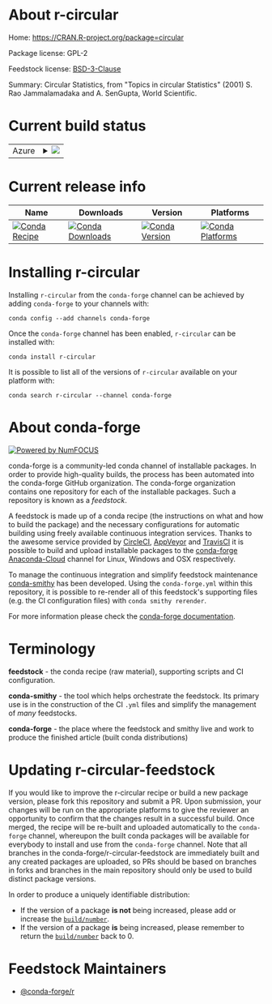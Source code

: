 About r-circular
================

Home: https://CRAN.R-project.org/package=circular

Package license: GPL-2

Feedstock license: [BSD-3-Clause](https://github.com/conda-forge/r-circular-feedstock/blob/master/LICENSE.txt)

Summary: Circular Statistics, from "Topics in circular Statistics" (2001) S. Rao Jammalamadaka and A. SenGupta, World Scientific.

Current build status
====================


<table>
    
  <tr>
    <td>Azure</td>
    <td>
      <details>
        <summary>
          <a href="https://dev.azure.com/conda-forge/feedstock-builds/_build/latest?definitionId=4189&branchName=master">
            <img src="https://dev.azure.com/conda-forge/feedstock-builds/_apis/build/status/r-circular-feedstock?branchName=master">
          </a>
        </summary>
        <table>
          <thead><tr><th>Variant</th><th>Status</th></tr></thead>
          <tbody><tr>
              <td>linux_64_c_compiler_version7fortran_compiler_version7r_base3.6</td>
              <td>
                <a href="https://dev.azure.com/conda-forge/feedstock-builds/_build/latest?definitionId=4189&branchName=master">
                  <img src="https://dev.azure.com/conda-forge/feedstock-builds/_apis/build/status/r-circular-feedstock?branchName=master&jobName=linux&configuration=linux_64_c_compiler_version7fortran_compiler_version7r_base3.6" alt="variant">
                </a>
              </td>
            </tr><tr>
              <td>linux_64_c_compiler_version7fortran_compiler_version7r_base4.0</td>
              <td>
                <a href="https://dev.azure.com/conda-forge/feedstock-builds/_build/latest?definitionId=4189&branchName=master">
                  <img src="https://dev.azure.com/conda-forge/feedstock-builds/_apis/build/status/r-circular-feedstock?branchName=master&jobName=linux&configuration=linux_64_c_compiler_version7fortran_compiler_version7r_base4.0" alt="variant">
                </a>
              </td>
            </tr><tr>
              <td>linux_64_c_compiler_version9fortran_compiler_version9r_base3.6</td>
              <td>
                <a href="https://dev.azure.com/conda-forge/feedstock-builds/_build/latest?definitionId=4189&branchName=master">
                  <img src="https://dev.azure.com/conda-forge/feedstock-builds/_apis/build/status/r-circular-feedstock?branchName=master&jobName=linux&configuration=linux_64_c_compiler_version9fortran_compiler_version9r_base3.6" alt="variant">
                </a>
              </td>
            </tr><tr>
              <td>linux_64_c_compiler_version9fortran_compiler_version9r_base4.0</td>
              <td>
                <a href="https://dev.azure.com/conda-forge/feedstock-builds/_build/latest?definitionId=4189&branchName=master">
                  <img src="https://dev.azure.com/conda-forge/feedstock-builds/_apis/build/status/r-circular-feedstock?branchName=master&jobName=linux&configuration=linux_64_c_compiler_version9fortran_compiler_version9r_base4.0" alt="variant">
                </a>
              </td>
            </tr><tr>
              <td>osx_64_fortran_compiler_version7r_base3.6</td>
              <td>
                <a href="https://dev.azure.com/conda-forge/feedstock-builds/_build/latest?definitionId=4189&branchName=master">
                  <img src="https://dev.azure.com/conda-forge/feedstock-builds/_apis/build/status/r-circular-feedstock?branchName=master&jobName=osx&configuration=osx_64_fortran_compiler_version7r_base3.6" alt="variant">
                </a>
              </td>
            </tr><tr>
              <td>osx_64_fortran_compiler_version7r_base4.0</td>
              <td>
                <a href="https://dev.azure.com/conda-forge/feedstock-builds/_build/latest?definitionId=4189&branchName=master">
                  <img src="https://dev.azure.com/conda-forge/feedstock-builds/_apis/build/status/r-circular-feedstock?branchName=master&jobName=osx&configuration=osx_64_fortran_compiler_version7r_base4.0" alt="variant">
                </a>
              </td>
            </tr><tr>
              <td>osx_64_fortran_compiler_version9r_base3.6</td>
              <td>
                <a href="https://dev.azure.com/conda-forge/feedstock-builds/_build/latest?definitionId=4189&branchName=master">
                  <img src="https://dev.azure.com/conda-forge/feedstock-builds/_apis/build/status/r-circular-feedstock?branchName=master&jobName=osx&configuration=osx_64_fortran_compiler_version9r_base3.6" alt="variant">
                </a>
              </td>
            </tr><tr>
              <td>osx_64_fortran_compiler_version9r_base4.0</td>
              <td>
                <a href="https://dev.azure.com/conda-forge/feedstock-builds/_build/latest?definitionId=4189&branchName=master">
                  <img src="https://dev.azure.com/conda-forge/feedstock-builds/_apis/build/status/r-circular-feedstock?branchName=master&jobName=osx&configuration=osx_64_fortran_compiler_version9r_base4.0" alt="variant">
                </a>
              </td>
            </tr><tr>
              <td>win_64_r_base3.6</td>
              <td>
                <a href="https://dev.azure.com/conda-forge/feedstock-builds/_build/latest?definitionId=4189&branchName=master">
                  <img src="https://dev.azure.com/conda-forge/feedstock-builds/_apis/build/status/r-circular-feedstock?branchName=master&jobName=win&configuration=win_64_r_base3.6" alt="variant">
                </a>
              </td>
            </tr><tr>
              <td>win_64_r_base4.0</td>
              <td>
                <a href="https://dev.azure.com/conda-forge/feedstock-builds/_build/latest?definitionId=4189&branchName=master">
                  <img src="https://dev.azure.com/conda-forge/feedstock-builds/_apis/build/status/r-circular-feedstock?branchName=master&jobName=win&configuration=win_64_r_base4.0" alt="variant">
                </a>
              </td>
            </tr>
          </tbody>
        </table>
      </details>
    </td>
  </tr>
</table>

Current release info
====================

| Name | Downloads | Version | Platforms |
| --- | --- | --- | --- |
| [![Conda Recipe](https://img.shields.io/badge/recipe-r--circular-green.svg)](https://anaconda.org/conda-forge/r-circular) | [![Conda Downloads](https://img.shields.io/conda/dn/conda-forge/r-circular.svg)](https://anaconda.org/conda-forge/r-circular) | [![Conda Version](https://img.shields.io/conda/vn/conda-forge/r-circular.svg)](https://anaconda.org/conda-forge/r-circular) | [![Conda Platforms](https://img.shields.io/conda/pn/conda-forge/r-circular.svg)](https://anaconda.org/conda-forge/r-circular) |

Installing r-circular
=====================

Installing `r-circular` from the `conda-forge` channel can be achieved by adding `conda-forge` to your channels with:

```
conda config --add channels conda-forge
```

Once the `conda-forge` channel has been enabled, `r-circular` can be installed with:

```
conda install r-circular
```

It is possible to list all of the versions of `r-circular` available on your platform with:

```
conda search r-circular --channel conda-forge
```


About conda-forge
=================

[![Powered by NumFOCUS](https://img.shields.io/badge/powered%20by-NumFOCUS-orange.svg?style=flat&colorA=E1523D&colorB=007D8A)](http://numfocus.org)

conda-forge is a community-led conda channel of installable packages.
In order to provide high-quality builds, the process has been automated into the
conda-forge GitHub organization. The conda-forge organization contains one repository
for each of the installable packages. Such a repository is known as a *feedstock*.

A feedstock is made up of a conda recipe (the instructions on what and how to build
the package) and the necessary configurations for automatic building using freely
available continuous integration services. Thanks to the awesome service provided by
[CircleCI](https://circleci.com/), [AppVeyor](https://www.appveyor.com/)
and [TravisCI](https://travis-ci.com/) it is possible to build and upload installable
packages to the [conda-forge](https://anaconda.org/conda-forge)
[Anaconda-Cloud](https://anaconda.org/) channel for Linux, Windows and OSX respectively.

To manage the continuous integration and simplify feedstock maintenance
[conda-smithy](https://github.com/conda-forge/conda-smithy) has been developed.
Using the ``conda-forge.yml`` within this repository, it is possible to re-render all of
this feedstock's supporting files (e.g. the CI configuration files) with ``conda smithy rerender``.

For more information please check the [conda-forge documentation](https://conda-forge.org/docs/).

Terminology
===========

**feedstock** - the conda recipe (raw material), supporting scripts and CI configuration.

**conda-smithy** - the tool which helps orchestrate the feedstock.
                   Its primary use is in the construction of the CI ``.yml`` files
                   and simplify the management of *many* feedstocks.

**conda-forge** - the place where the feedstock and smithy live and work to
                  produce the finished article (built conda distributions)


Updating r-circular-feedstock
=============================

If you would like to improve the r-circular recipe or build a new
package version, please fork this repository and submit a PR. Upon submission,
your changes will be run on the appropriate platforms to give the reviewer an
opportunity to confirm that the changes result in a successful build. Once
merged, the recipe will be re-built and uploaded automatically to the
`conda-forge` channel, whereupon the built conda packages will be available for
everybody to install and use from the `conda-forge` channel.
Note that all branches in the conda-forge/r-circular-feedstock are
immediately built and any created packages are uploaded, so PRs should be based
on branches in forks and branches in the main repository should only be used to
build distinct package versions.

In order to produce a uniquely identifiable distribution:
 * If the version of a package **is not** being increased, please add or increase
   the [``build/number``](https://conda.io/docs/user-guide/tasks/build-packages/define-metadata.html#build-number-and-string).
 * If the version of a package **is** being increased, please remember to return
   the [``build/number``](https://conda.io/docs/user-guide/tasks/build-packages/define-metadata.html#build-number-and-string)
   back to 0.

Feedstock Maintainers
=====================

* [@conda-forge/r](https://github.com/conda-forge/r/)

